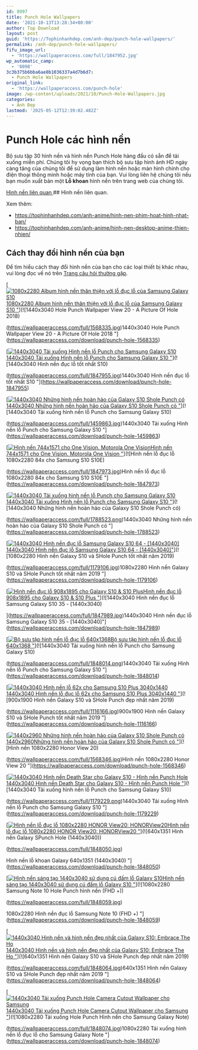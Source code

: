 ```yaml
---
id: 8997
title: Punch Hole Wallpapers
date: '2021-10-13T13:28:34+00:00'
author: Top Download
layout: post
guid: 'https://Tophinhanhdep.com/anh-dep/punch-hole-wallpapers/'
permalink: /anh-dep/punch-hole-wallpapers/
fifu_image_url:
  - 'https://wallpaperaccess.com/full/1847952.jpg'
wp_automatic_camp:
  - '8098'
3c3b375b6bba6ae8b1036337a4d7b6d7:
  - Punch Hole Wallpapers
original_link:
  - 'https://wallpaperaccess.com/punch-hole'
image: /wp-content/uploads/2021/10/Punch-Hole-Wallpapers.jpg
categories:
  - Ảnh Đẹp
lastmod: '2025-05-12T12:39:02.482Z'
---
```

# Punch Hole các hình nền

Bộ sưu tập 30 hình nền và hình nền Punch Hole hàng đầu có sẵn để tải xuống miễn phí. Chúng tôi hy vọng bạn thích bộ sưu tập hình ảnh HD ngày càng tăng của chúng tôi để sử dụng làm hình nền hoặc màn hình chính cho điện thoại thông minh hoặc máy tính của bạn. Vui lòng liên hệ chúng tôi nếu bạn muốn xuất bản một **Lỗ khoan** hình nền trên trang web của chúng tôi.

[Hình nền liên quan ](#related) ## Hình nền liên quan.

   
 Xem thêm:

   
- <https://tophinhanhdep.com/anh-anime/hinh-nen-phim-hoat-hinh-nhat-ban/>
- <https://tophinhanhdep.com/anh-anime/hinh-nen-desktop-anime-thien-nhien/>

## Cách thay đổi hình nền của bạn

Để tìm hiểu cách thay đổi hình nền của bạn cho các loại thiết bị khác nhau, vui lòng đọc về nó trên [Trang câu hỏi thường gặp](https://tophinhanhdep.com/faq/).

  
[[![1080x2280 Album hình nền thân thiện với lỗ đục lỗ của Samsung Galaxy S10](https://wallpaperaccess.com/full/1847952.jpg)1080x2280 Album hình nền thân thiện với lỗ đục lỗ của Samsung Galaxy S10 "](https://wallpaperaccess.com/download/punch-hole-1847952)](![1440x3040 Hole Punch Wallpaper View 20 - A Picture Of Hole 2018)

(https://wallpaperaccess.com/full/1568335.jpg)1440x3040 Hole Punch Wallpaper View 20 - A Picture Of Hole 2018 "](https://wallpaperaccess.com/download/punch-hole-1568335)

[[![1440x3040 Tải xuống Hình nền lỗ Punch cho Samsung Galaxy S10](https://wallpaperaccess.com/full/1847954.png)1440x3040 Tải xuống Hình nền lỗ Punch cho Samsung Galaxy S10 "](https://wallpaperaccess.com/download/punch-hole-1847954)](![1440x3040 Hình nền đục lỗ tốt nhất S10)

(https://wallpaperaccess.com/full/1847955.jpg)1440x3040 Hình nền đục lỗ tốt nhất S10 "](https://wallpaperaccess.com/download/punch-hole-1847955)

[[![1440x3040 Những hình nền hoàn hảo của Galaxy S10 Shole Punch có](https://wallpaperaccess.com/full/1847963.jpg)1440x3040 Những hình nền hoàn hảo của Galaxy S10 Shole Punch có "](https://wallpaperaccess.com/download/punch-hole-1847963)](![1440x3040 Tải xuống hình nền lỗ Punch cho Samsung Galaxy S10)

(https://wallpaperaccess.com/full/1459863.jpg)1440x3040 Tải xuống Hình nền lỗ Punch cho Samsung Galaxy S10 "](https://wallpaperaccess.com/download/punch-hole-1459863)

[[![Hình nền 744x1571 cho One Vision.  Motorola One Vision](https://wallpaperaccess.com/full/1847972.jpg)Hình nền 744x1571 cho One Vision. Motorola One Vision "](https://wallpaperaccess.com/download/punch-hole-1847972)](![Hình nền lỗ đục lỗ 1080x2280 84x cho Samsung S10 S10E)

(https://wallpaperaccess.com/full/1847973.jpg)Hình nền lỗ đục lỗ 1080x2280 84x cho Samsung S10 S10E "](https://wallpaperaccess.com/download/punch-hole-1847973)

[[![1440x3040 Tải xuống hình nền lỗ Punch cho Samsung Galaxy S10](https://wallpaperaccess.com/full/1459869.jpg)1440x3040 Tải xuống Hình nền lỗ Punch cho Samsung Galaxy S10 "](https://wallpaperaccess.com/download/punch-hole-1459869)](![1440x3040 Những hình nền hoàn hảo của Galaxy S10 Shole Punch có)

(https://wallpaperaccess.com/full/1788523.png)1440x3040 Những hình nền hoàn hảo của Galaxy S10 Shole Punch có "](https://wallpaperaccess.com/download/punch-hole-1788523)

[[![1440x3040 Hình nền đục lỗ Samsung Galaxy S10 64 - [1440x3040]](https://wallpaperaccess.com/full/1847982.jpg)1440x3040 Hình nền đục lỗ Samsung Galaxy S10 64 - \[1440x3040\]"](https://wallpaperaccess.com/download/punch-hole-1847982)](![1080x2280 Hình nền Galaxy S10 và SHole Punch tốt nhất năm 2019)

(https://wallpaperaccess.com/full/1179106.jpg)1080x2280 Hình nền Galaxy S10 và SHole Punch tốt nhất năm 2019 "](https://wallpaperaccess.com/download/punch-hole-1179106)

[[![Hình nền đục lỗ 908x1895 cho Galaxy S10 & S10 Plus](https://wallpaperaccess.com/full/1459873.png)Hình nền đục lỗ 908x1895 cho Galaxy S10 &amp; S10 Plus "](https://wallpaperaccess.com/download/punch-hole-1459873)](![1440x3040 Hình nền đục lỗ Samsung Galaxy S10 35 - [1440x3040)

](https://wallpaperaccess.com/full/1847989.jpg)1440x3040 Hình nền đục lỗ Samsung Galaxy S10 35 - \[1440x3040\]"](https://wallpaperaccess.com/download/punch-hole-1847989)

[[![Bộ sưu tập hình nền lỗ đục lỗ 640x1368](https://wallpaperaccess.com/full/1848000.jpg)Bộ sưu tập hình nền lỗ đục lỗ 640x1368 "](https://wallpaperaccess.com/download/punch-hole-1848000)](![1440x3040 Tải xuống hình nền lỗ Punch cho Samsung Galaxy S10)

(https://wallpaperaccess.com/full/1848014.png)1440x3040 Tải xuống Hình nền lỗ Punch cho Samsung Galaxy S10 "](https://wallpaperaccess.com/download/punch-hole-1848014)

[[![1440x3040 Hình nền lỗ 62x cho Samsung S10 Plus 3040x1440](https://wallpaperaccess.com/full/1399939.jpg)1440x3040 Hình nền lỗ đục lỗ 62x cho Samsung S10 Plus 3040x1440 "](https://wallpaperaccess.com/download/punch-hole-1399939)](![900x1900 Hình nền Galaxy S10 và SHole Punch đẹp nhất năm 2019)

(https://wallpaperaccess.com/full/1116166.jpg)900x1900 Hình nền Galaxy S10 và SHole Punch tốt nhất năm 2019 "](https://wallpaperaccess.com/download/punch-hole-1116166)

[[![1440x2960 ​​Những hình nền hoàn hảo của Galaxy S10 Shole Punch có](https://wallpaperaccess.com/full/1788533.jpg)1440x2960 ​​Những hình nền hoàn hảo của Galaxy S10 Shole Punch có "](https://wallpaperaccess.com/download/punch-hole-1788533)](![Hình nền 1080x2280 Honor View 20)

(https://wallpaperaccess.com/full/1568346.jpg)Hình nền 1080x2280 Honor View 20 "](https://wallpaperaccess.com/download/punch-hole-1568346)

[[![1440x3040 Hình nền Death Star cho Galaxy S10 - Hình nền Punch Hole](https://wallpaperaccess.com/full/1848031.jpg)1440x3040 Hình nền Death Star cho Galaxy S10 - Hình nền Punch Hole "](https://wallpaperaccess.com/download/punch-hole-1848031)](![1440x3040 Tải xuống hình nền lỗ Punch cho Samsung Galaxy S10)

(https://wallpaperaccess.com/full/1179229.png)1440x3040 Tải xuống Hình nền lỗ Punch cho Samsung Galaxy S10 "](https://wallpaperaccess.com/download/punch-hole-1179229)

[[![Hình nền lỗ đục lỗ 1080x2280 HONOR View20: HONORView20](https://wallpaperaccess.com/full/1848047.jpg)Hình nền lỗ đục lỗ 1080x2280 HONOR View20: HONORView20 "](https://wallpaperaccess.com/download/punch-hole-1848047)](![640x1351 Hình nền Galaxy SPunch Hole (1440x3040))

(https://wallpaperaccess.com/full/1848050.jpg)

Hình nền lỗ khoan Galaxy 640x1351 (1440x3040) "](https://wallpaperaccess.com/download/punch-hole-1848050)

[[![Hình nền sáng tạo 1440x3040 sử dụng cú đấm lỗ Galaxy S10](https://wallpaperaccess.com/full/1848051.jpg)Hình nền sáng tạo 1440x3040 sử dụng cú đấm lỗ Galaxy S10 "](https://wallpaperaccess.com/download/punch-hole-1848051)](![1080x2280 Samsung Note 10 Hole Punch hình nền (FHD +))

(https://wallpaperaccess.com/full/1848059.jpg)

1080x2280 Hình nền đục lỗ Samsung Note 10 (FHD +) "](https://wallpaperaccess.com/download/punch-hole-1848059)

[[![1440x3040 Hình nền và hình nền đẹp nhất của Galaxy S10: Embrace The Ho](https://wallpaperaccess.com/full/1232621.jpg)1440x3040 Hình nền và hình nền đẹp nhất của Galaxy S10: Embrace The Ho "](https://wallpaperaccess.com/download/punch-hole-1232621)](![640x1351 Hình nền Galaxy S10 và SHole Punch đẹp nhất năm 2019)

(https://wallpaperaccess.com/full/1848064.jpg)640x1351 Hình nền Galaxy S10 và SHole Punch đẹp nhất năm 2019 "](https://wallpaperaccess.com/download/punch-hole-1848064)

[[![1440x3040 Tải xuống Punch Hole Camera Cutout Wallpaper cho Samsung](https://wallpaperaccess.com/full/1848073.png)1440x3040 Tải xuống Punch Hole Camera Cutout Wallpaper cho Samsung "](https://wallpaperaccess.com/download/punch-hole-1848073)](![1080x2280 Tải xuống Hole Punch Hình nền cho Samsung Galaxy Note)

(https://wallpaperaccess.com/full/1848074.jpg)1080x2280 Tải xuống hình nền lỗ đục lỗ cho Samsung Galaxy Note "](https://wallpaperaccess.com/download/punch-hole-1848074)
